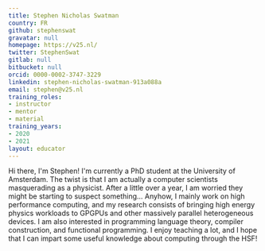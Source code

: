 ```yaml
---
title: Stephen Nicholas Swatman
country: FR
github: stephenswat
gravatar: null
homepage: https://v25.nl/
twitter: StephenSwat
gitlab: null
bitbucket: null
orcid: 0000-0002-3747-3229
linkedin: stephen-nicholas-swatman-913a088a
email: stephen@v25.nl
training_roles:
- instructor
- mentor
- material
training_years:
- 2020
- 2021
layout: educator
---
```


Hi there, I'm Stephen! I'm currently a PhD student at the University of
Amsterdam. The twist is that I am actually a computer scientists masquerading
as a physicist. After a little over a year, I am worried they might be starting
to suspect something... Anyhow, I mainly work on high performance computing,
and my research consists of bringing high energy physics workloads to GPGPUs
and other massively parallel heterogeneous devices. I am also interested in
programming language theory, compiler construction, and functional programming.
I enjoy teaching a lot, and I hope that I can impart some useful knowledge
about computing through the HSF!
